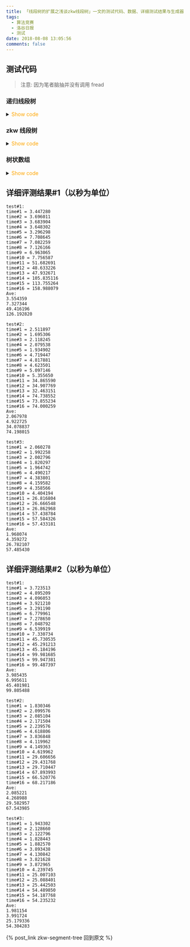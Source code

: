 ```yaml
---
title: 「线段树的扩展之浅谈zkw线段树」一文的测试代码、数据、详细测试结果与生成器
tags:
  - 算法竞赛
  - 洛谷日报
  - 测试
date: 2018-08-08 13:05:56
comments: false
---
```


## 测试代码

<!--more-->

> 注意: 因为笔者脑抽并没有调用 fread

### 递归线段树

<details>
<summary><font color='orange'>Show code</font></summary>

{% include_code lang:cpp zkw-segment-tree-test1/seg-r.cpp %}

</details>

### zkw 线段树

<details>
<summary><font color='orange'>Show code</font></summary>

{% include_code lang:cpp zkw-segment-tree-test1/seg-zkw.cpp %}

</details>

### 树状数组

<details>
<summary><font color='orange'>Show code</font></summary>

{% include_code lang:cpp zkw-segment-tree-test1/bit.cpp %}

</details>

## 详细评测结果#1（以秒为单位）

```text
test#1:
time#1 = 3.447280
time#2 = 3.696011
time#3 = 3.683904
time#4 = 3.648302
time#5 = 3.296298
time#6 = 7.708645
time#7 = 7.082259
time#8 = 7.126166
time#9 = 6.963065
time#10 = 7.756587
time#11 = 51.682691
time#12 = 48.633226
time#13 = 47.932671
time#14 = 105.835116
time#15 = 113.755264
time#16 = 158.988079
Ave:
3.554359
7.327344
49.416196
126.192820

test#2:
time#1 = 2.511897
time#2 = 1.695306
time#3 = 2.118245
time#4 = 2.079538
time#5 = 1.934902
time#6 = 4.719447
time#7 = 4.817881
time#8 = 4.623501
time#9 = 5.097146
time#10 = 5.355650
time#11 = 34.865590
time#12 = 34.907769
time#13 = 32.463151
time#14 = 74.738552
time#15 = 73.855234
time#16 = 74.000259
Ave:
2.067978
4.922725
34.078837
74.198015

test#3:
time#1 = 2.060278
time#2 = 1.992258
time#3 = 2.002796
time#4 = 1.820297
time#5 = 1.964742
time#6 = 4.490217
time#7 = 4.383801
time#8 = 4.159582
time#9 = 4.358566
time#10 = 4.404194
time#11 = 26.816804
time#12 = 26.666548
time#13 = 26.862968
time#14 = 57.438784
time#15 = 57.584326
time#16 = 57.433181
Ave:
1.968074
4.359272
26.782107
57.485430

```

## 详细评测结果#2（以秒为单位）

```text
test#1:
time#1 = 3.723513
time#2 = 4.895209
time#3 = 4.096053
time#4 = 3.921210
time#5 = 3.291190
time#6 = 6.779961
time#7 = 7.278650
time#8 = 7.048792
time#9 = 6.539919
time#10 = 7.330734
time#11 = 45.730535
time#12 = 45.291213
time#13 = 45.184196
time#14 = 99.981685
time#15 = 99.947381
time#16 = 99.487397
Ave:
3.985435
6.995611
45.401981
99.805488

test#2:
time#1 = 1.830346
time#2 = 2.099576
time#3 = 2.085104
time#4 = 2.171504
time#5 = 2.239576
time#6 = 4.618806
time#7 = 3.836848
time#8 = 4.119962
time#9 = 4.149363
time#10 = 4.619962
time#11 = 29.606656
time#12 = 29.431768
time#13 = 29.710447
time#14 = 67.893993
time#15 = 66.520776
time#16 = 68.217186
Ave:
2.085221
4.268988
29.582957
67.543985

test#3:
time#1 = 1.943302
time#2 = 2.128660
time#3 = 2.122796
time#4 = 1.828443
time#5 = 1.882570
time#6 = 3.893438
time#7 = 4.130842
time#8 = 3.821628
time#9 = 3.872965
time#10 = 4.239745
time#11 = 25.007103
time#12 = 25.088401
time#13 = 25.442503
time#14 = 54.489850
time#15 = 54.187768
time#16 = 54.235232
Ave:
1.981154
3.991724
25.179336
54.304283
```

{% post_link zkw-segment-tree 回到原文 %}
